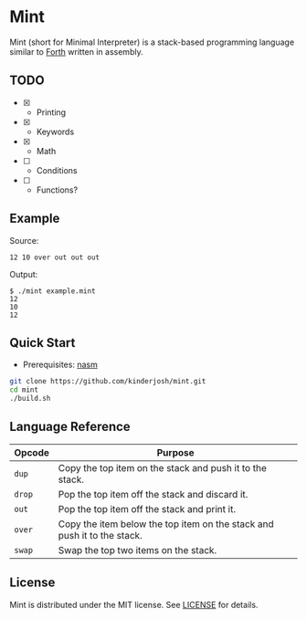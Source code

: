 # Mint

Mint (short for Minimal Interpreter) is a stack-based programming language similar to [Forth](https://en.wikipedia.org/wiki/Forth_(programming_language)) written in assembly.

## TODO

- [x] - Printing
- [x] - Keywords
- [x] - Math
- [ ] - Conditions
- [ ] - Functions?

## Example

Source:

```
12 10 over out out out
```

Output:

```console
$ ./mint example.mint
12
10
12
```

## Quick Start

- Prerequisites: [nasm](https://nasm.us/)

```bash
git clone https://github.com/kinderjosh/mint.git
cd mint
./build.sh
```

## Language Reference

| Opcode | Purpose |
| --- | --- |
| ```dup``` | Copy the top item on the stack and push it to the stack. |
| ```drop``` | Pop the top item off the stack and discard it. |
| ```out``` | Pop the top item off the stack and print it. |
| ```over``` | Copy the item below the top item on the stack and push it to the stack. |
| ```swap``` | Swap the top two items on the stack. |

## License

Mint is distributed under the MIT license. See [LICENSE](./LICENSE) for details.
